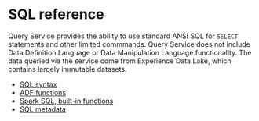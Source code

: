 # SQL reference
Query Service provides the ability to use standard ANSI SQL for `SELECT` statements and other limited commmands. Query Service does not include Data Definition Language or Data Manipulation Language functionality. The data queried via the service come from Experience Data Lake, which contains largely immutable datasets. 

* [SQL syntax](qs-sql-syntax.md)
* [ADF functions](qs-sql-functions.md)
* [Spark SQL, built-in functions](qs-sql-spark-functions.md)
* [SQL metadata](qs-sql-metadata.md)
